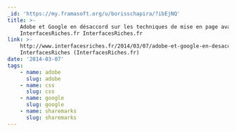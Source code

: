 ```yaml
---
_id: 'https://my.framasoft.org/u/borisschapira/?ibEjNQ'
title: >-
    Adobe et Google en désaccord sur les techniques de mise en page avancée «
    InterfacesRiches.fr InterfacesRiches.fr
link: >-
    http://www.interfacesriches.fr/2014/03/07/adobe-et-google-en-desaccord-sur-les-techniques-avancee-de-mise-en-page/?utm_source=feedburner&utm_medium=feed&utm_campaign=Feed:
    InterfacesRiches (InterfacesRiches.fr)
date: '2014-03-07'
tags:
    - name: adobe
      slug: adobe
    - name: css
      slug: css
    - name: google
      slug: google
    - name: sharemarks
      slug: sharemarks
---
```


<div class="markdown"><p></p></div>
